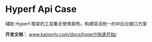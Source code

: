 # Hyperf Api Case

辅助 Hyperf 框架的工具集合使用案例，构建简洁统一的中后台接口方案

**开发文档：** www.kainonly.com/docs/hyperf/快速开始/
